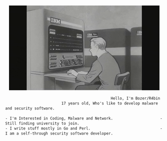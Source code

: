 <p align="center">
    <img src="1.gif" alt="----">
</p>

                                                   Hello, I'm Bozer/R4bin
                             17 years old, Who's like to develop malware and security software.

    - I'm Interested in Coding, Malware and Network.                     - Still finding university to join.
    - I write stuff mostly in Go and Perl.                               - I am a self-through security software developer. 
